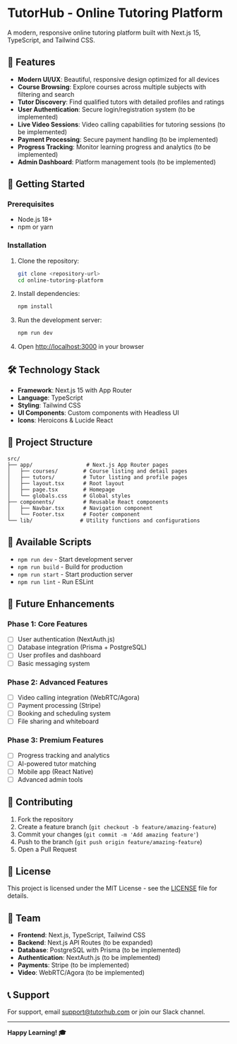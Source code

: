 # TutorHub - Online Tutoring Platform

<!-- Updated: Latest localhost fixes and development server optimization completed -->

A modern, responsive online tutoring platform built with Next.js 15, TypeScript, and Tailwind CSS.

## 🌟 Features

- **Modern UI/UX**: Beautiful, responsive design optimized for all devices
- **Course Browsing**: Explore courses across multiple subjects with filtering and search
- **Tutor Discovery**: Find qualified tutors with detailed profiles and ratings
- **User Authentication**: Secure login/registration system (to be implemented)
- **Live Video Sessions**: Video calling capabilities for tutoring sessions (to be implemented)
- **Payment Processing**: Secure payment handling (to be implemented)
- **Progress Tracking**: Monitor learning progress and analytics (to be implemented)
- **Admin Dashboard**: Platform management tools (to be implemented)

## 🚀 Getting Started

### Prerequisites

- Node.js 18+ 
- npm or yarn

### Installation

1. Clone the repository:
   ```bash
   git clone <repository-url>
   cd online-tutoring-platform
   ```

2. Install dependencies:
   ```bash
   npm install
   ```

3. Run the development server:
   ```bash
   npm run dev
   ```

4. Open [http://localhost:3000](http://localhost:3000) in your browser

## 🛠️ Technology Stack

- **Framework**: Next.js 15 with App Router
- **Language**: TypeScript
- **Styling**: Tailwind CSS
- **UI Components**: Custom components with Headless UI
- **Icons**: Heroicons & Lucide React

## 📁 Project Structure

```
src/
├── app/                 # Next.js App Router pages
│   ├── courses/        # Course listing and detail pages
│   ├── tutors/         # Tutor listing and profile pages
│   ├── layout.tsx      # Root layout
│   ├── page.tsx        # Homepage
│   └── globals.css     # Global styles
├── components/         # Reusable React components
│   ├── Navbar.tsx      # Navigation component
│   └── Footer.tsx      # Footer component
└── lib/               # Utility functions and configurations
```

## 🎯 Available Scripts

- `npm run dev` - Start development server
- `npm run build` - Build for production
- `npm run start` - Start production server
- `npm run lint` - Run ESLint

## 🔮 Future Enhancements

### Phase 1: Core Features
- [ ] User authentication (NextAuth.js)
- [ ] Database integration (Prisma + PostgreSQL)
- [ ] User profiles and dashboard
- [ ] Basic messaging system

### Phase 2: Advanced Features
- [ ] Video calling integration (WebRTC/Agora)
- [ ] Payment processing (Stripe)
- [ ] Booking and scheduling system
- [ ] File sharing and whiteboard

### Phase 3: Premium Features
- [ ] Progress tracking and analytics
- [ ] AI-powered tutor matching
- [ ] Mobile app (React Native)
- [ ] Advanced admin tools

## 🤝 Contributing

1. Fork the repository
2. Create a feature branch (`git checkout -b feature/amazing-feature`)
3. Commit your changes (`git commit -m 'Add amazing feature'`)
4. Push to the branch (`git push origin feature/amazing-feature`)
5. Open a Pull Request

## 📄 License

This project is licensed under the MIT License - see the [LICENSE](LICENSE) file for details.

## 👥 Team

- **Frontend**: Next.js, TypeScript, Tailwind CSS
- **Backend**: Next.js API Routes (to be expanded)
- **Database**: PostgreSQL with Prisma (to be implemented)
- **Authentication**: NextAuth.js (to be implemented)
- **Payments**: Stripe (to be implemented)
- **Video**: WebRTC/Agora (to be implemented)

## 📞 Support

For support, email support@tutorhub.com or join our Slack channel.

---

**Happy Learning! 🎓**
